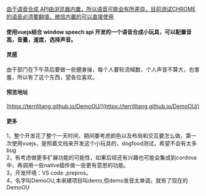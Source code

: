 <u>由于语音合成 API由浏览器内置，所以语音可能会有所差异，目前测试CHROME的语音必须要翻墙，微信内置的可以直接使用</u>

#### 使用vuejs结合 window speech api 开发的一个语音合成小玩具，可以配置音高，音量，速度，选择声音。
#### 灵感
由于部门在下午茶后要做一些健身操，每个人要轮流喊数，个人声音不算大，也害羞，所以有了这个东西，望各位喜欢。

#### 预览地址
[https://terrilltang.github.io/DemoOU/](https://terrilltang.github.io/DemoOU/)

#### 更多
1，整个开发花了整个一天时间，期间要考虑颜色以及布局和交互要怎么做，第一次使用vuejs，是照着文档来开发这个小玩具的，dogfood测试，希望不会有太多bug   
2，有考虑做更多扩展功能的可能性，如果后续还有兴趣也可能会集成到cordova中，再调用一些native插件做一些更有意思的功能。    
3，开发环境：VS code ,prepros。    
4，名字叫DemoOU,本来建项目叫demo,但demo发音太单调，就有了现在的DemoOU